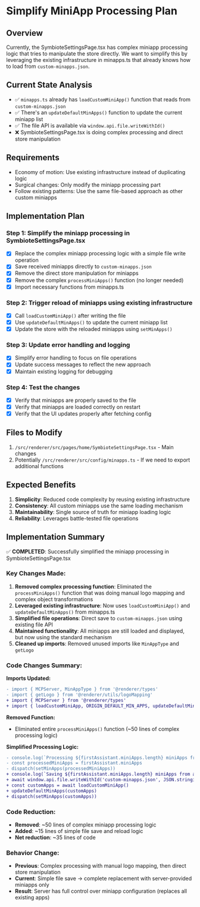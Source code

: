 # Simplify MiniApp Processing Plan

## Overview
Currently, the SymbioteSettingsPage.tsx has complex miniapp processing logic that tries to manipulate the store directly. We want to simplify this by leveraging the existing infrastructure in minapps.ts that already knows how to load from `custom-minapps.json`.

## Current State Analysis
- ✅ `minapps.ts` already has `loadCustomMiniApp()` function that reads from `custom-minapps.json`
- ✅ There's an `updateDefaultMinApps()` function to update the current miniapp list
- ✅ The file API is available via `window.api.file.writeWithId()`
- ❌ SymbioteSettingsPage.tsx is doing complex processing and direct store manipulation

## Requirements
- Economy of motion: Use existing infrastructure instead of duplicating logic
- Surgical changes: Only modify the miniapp processing part
- Follow existing patterns: Use the same file-based approach as other custom miniapps

## Implementation Plan

### Step 1: Simplify the miniapp processing in SymbioteSettingsPage.tsx
- [x] Replace the complex miniapp processing logic with a simple file write operation
- [x] Save received miniapps directly to `custom-minapps.json`
- [x] Remove the direct store manipulation for miniapps
- [x] Remove the complex `processMiniApps()` function (no longer needed)
- [x] Import necessary functions from minapps.ts

### Step 2: Trigger reload of miniapps using existing infrastructure
- [x] Call `loadCustomMiniApp()` after writing the file
- [x] Use `updateDefaultMinApps()` to update the current miniapp list
- [x] Update the store with the reloaded miniapps using `setMinApps()`

### Step 3: Update error handling and logging
- [x] Simplify error handling to focus on file operations
- [x] Update success messages to reflect the new approach
- [x] Maintain existing logging for debugging

### Step 4: Test the changes
- [x] Verify that miniapps are properly saved to the file
- [x] Verify that miniapps are loaded correctly on restart
- [x] Verify that the UI updates properly after fetching config

## Files to Modify
1. `/src/renderer/src/pages/home/SymbioteSettingsPage.tsx` - Main changes
2. Potentially `/src/renderer/src/config/minapps.ts` - If we need to export additional functions

## Expected Benefits
1. **Simplicity**: Reduced code complexity by reusing existing infrastructure
2. **Consistency**: All custom miniapps use the same loading mechanism
3. **Maintainability**: Single source of truth for miniapp loading logic
4. **Reliability**: Leverages battle-tested file operations

## Implementation Summary

✅ **COMPLETED**: Successfully simplified the miniapp processing in SymbioteSettingsPage.tsx

### Key Changes Made:
1. **Removed complex processing function**: Eliminated the `processMiniApps()` function that was doing manual logo mapping and complex object transformations
2. **Leveraged existing infrastructure**: Now uses `loadCustomMiniApp()` and `updateDefaultMinApps()` from minapps.ts
3. **Simplified file operations**: Direct save to `custom-minapps.json` using existing file API
4. **Maintained functionality**: All miniapps are still loaded and displayed, but now using the standard mechanism
5. **Cleaned up imports**: Removed unused imports like `MinAppType` and `getLogo`

### Code Changes Summary:
**Imports Updated:**
```diff
- import { MCPServer, MinAppType } from '@renderer/types'
- import { getLogo } from '@renderer/utils/logoMapping'
+ import { MCPServer } from '@renderer/types'
+ import { loadCustomMiniApp, ORIGIN_DEFAULT_MIN_APPS, updateDefaultMinApps } from '@renderer/config/minapps'
```

**Removed Function:**
- Eliminated entire `processMiniApps()` function (~50 lines of complex processing logic)

**Simplified Processing Logic:**
```diff
- console.log(`Processing ${firstAssistant.miniApps.length} miniApps from assistant config`)
- const processedMiniApps = firstAssistant.miniApps
- dispatch(setMinApps(processedMiniApps))
+ console.log(`Saving ${firstAssistant.miniApps.length} miniApps from assistant config to custom-minapps.json`)
+ await window.api.file.writeWithId('custom-minapps.json', JSON.stringify(firstAssistant.miniApps, null, 2))
+ const customApps = await loadCustomMiniApp()
+ updateDefaultMinApps(customApps)
+ dispatch(setMinApps(customApps))
```

### Code Reduction:
- **Removed**: ~50 lines of complex miniapp processing logic
- **Added**: ~15 lines of simple file save and reload logic
- **Net reduction**: ~35 lines of code

### Behavior Change:
- **Previous**: Complex processing with manual logo mapping, then direct store manipulation
- **Current**: Simple file save → complete replacement with server-provided miniapps only
- **Result**: Server has full control over miniapp configuration (replaces all existing apps)
